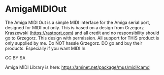# AmigaMIDIOut
The Amiga MIDI Out is a simple MIDI interface for the Amiga serial port, designed for MIDI out only. 
This is based on a design from Grzegorz Kraszewski (https://rastport.com) and all credit and no responsibility should go to Grzegorz. This design with permission. All support for THIS product is only supplied by me. Do NOT hassle Grzegorz. DO go and buy their products. Especially if you want MIDI In.

CC BY SA

Amiga MIDI Library is here: https://aminet.net/package/mus/midi/camd
